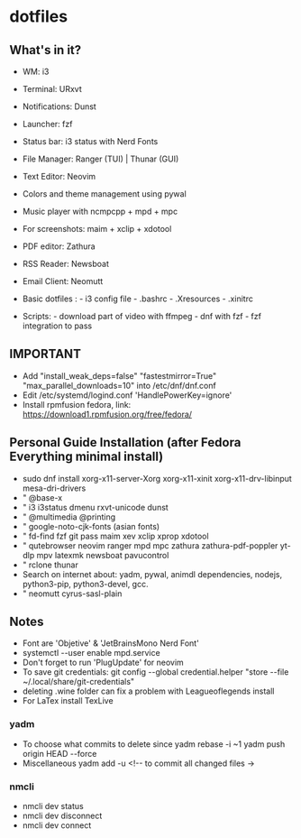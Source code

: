# dotfiles

## What's in it?

- WM: i3
- Terminal: URxvt
- Notifications: Dunst
- Launcher: fzf
- Status bar: i3 status with Nerd Fonts
- File Manager: Ranger (TUI) | Thunar (GUI)
- Text Editor: Neovim
- Colors and theme management using pywal
- Music player with ncmpcpp + mpd + mpc
- For screenshots: maim + xclip + xdotool
- PDF editor: Zathura
- RSS Reader: Newsboat
- Email Client: Neomutt
- Basic dotfiles :
		- i3 config file
		- .bashrc
		- .Xresources
		- .xinitrc

- Scripts: 
		- download part of video with ffmpeg
		- dnf with fzf
		- fzf integration to pass

## IMPORTANT

- Add "install_weak_deps=false" "fastestmirror=True" "max_parallel_downloads=10" into /etc/dnf/dnf.conf
- Edit /etc/systemd/logind.conf 'HandlePowerKey=ignore'
- Install rpmfusion fedora, link: https://download1.rpmfusion.org/free/fedora/

## Personal Guide Installation (after Fedora Everything minimal install)

- sudo dnf install xorg-x11-server-Xorg xorg-x11-xinit xorg-x11-drv-libinput mesa-dri-drivers
- " @base-x 
- " i3 i3status dmenu rxvt-unicode dunst
- " @multimedia @printing
- " google-noto-cjk-fonts  (asian fonts)
- " fd-find fzf git pass maim xev xclip xprop xdotool  
- " qutebrowser neovim ranger mpd mpc zathura zathura-pdf-poppler yt-dlp mpv latexmk newsboat pavucontrol
- " rclone thunar
- Search on internet about: yadm, pywal, animdl
  dependencies, nodejs, python3-pip, python3-devel, gcc. <!-- gcc probably is not necessary -->
- " neomutt cyrus-sasl-plain <!-- cyrus.. is for authentication when sending emails -->

## Notes
- Font are 'Objetive' & 'JetBrainsMono Nerd Font'
- systemctl --user enable mpd.service <!-- to run mpd at start -->
- Don't forget to run 'PlugUpdate' for neovim
- To save git credentials: 
	git config --global credential.helper "store --file ~/.local/share/git-credentials"
- deleting .wine folder can fix a problem with Leagueoflegends install
- For LaTex install TexLive

### yadm 
- To choose what commits to delete since <commit>
	yadm rebase -i <commit>~1 			<!-- to choose -->
	yadm push origin HEAD --force 	<!-- to rebase -->
- Miscellaneous
	yadm add -u 										<!-- to commit all changed files ->

### nmcli
- nmcli dev status
- nmcli dev disconnect <device>
- nmcli dev connect <device>

